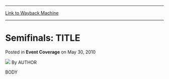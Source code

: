 
---
[Link to Wayback Machine](https://web.archive.org/web/20220523085053/https://magic.wizards.com/en/articles/archive/event-coverage/semifinals-title-2010-05-30)

[_metadata_:author]:- "AUTHOR"
[_metadata_:description]:- "BODY"
[_metadata_:generator]:- "Drupal 7 (http://drupal.org)"
[_metadata_:node]:- "511071"
[_metadata_:publish_date]:- "2010-05-30"
[_metadata_:source]:- "div-main-content"
[_metadata_:title]:- "Semifinals: TITLE"
[_metadata_:wayback_capture_timestamp]:- "2022-05-23 08:50:53"
[_metadata_:wayback_raw_url]:- "https://web.archive.org/web/20220523085053id_/https://magic.wizards.com/en/articles/archive/event-coverage/semifinals-title-2010-05-30"
[_metadata_:wayback_url]:- "https://magic.wizards.com/en/articles/archive/event-coverage/semifinals-title-2010-05-30"
---


Semifinals: TITLE
=================



 Posted in **Event Coverage**
 on May 30, 2010 






![](https://media.magic.wizards.com/styles/auth_small/public/generic-avatar-150_69.png)
By AUTHOR











BODY







